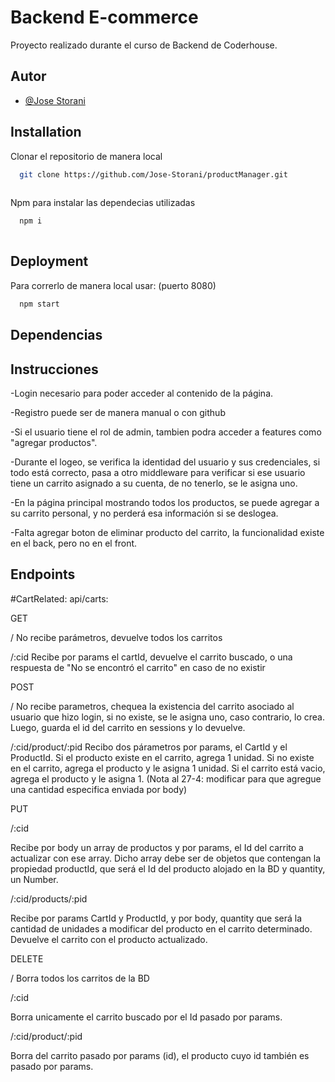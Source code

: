
# Backend E-commerce

Proyecto realizado durante el curso de Backend de Coderhouse.




## Autor

- [@Jose Storani](https://github.com/Jose-Storani)


## Installation

Clonar el repositorio de manera local 

```bash
  git clone https://github.com/Jose-Storani/productManager.git
  
```
    

Npm para instalar las dependecias utilizadas

```bash
  npm i
  
```


    
## Deployment

Para correrlo de manera local usar: (puerto 8080)

```bash
  npm start
```


## Dependencias


## Instrucciones

-Login necesario para poder acceder al contenido de la página.

-Registro puede ser de manera manual o con github

-Si el usuario tiene el rol de admin, tambien podra acceder a features como "agregar productos".

-Durante el logeo, se verifica la identidad del usuario y sus credenciales, si todo está correcto, pasa a otro middleware para verificar si ese usuario tiene un carrito asignado a su cuenta, de no tenerlo, se le asigna uno.

-En la página principal mostrando todos los productos, se puede agregar a su carrito personal, y no perderá esa información si se deslogea.

-Falta agregar boton de eliminar producto del carrito, la funcionalidad existe en el back, pero no en el front.




## Endpoints

#CartRelated:
api/carts:

GET

 / 
No recibe parámetros, devuelve todos los carritos

/:cid 
Recibe por params el cartId, devuelve el carrito buscado, o una respuesta de "No se encontró el carrito" en caso de no existir


POST

/
No recibe parametros, chequea la existencia del carrito asociado al usuario que hizo login, si no existe, se le asigna uno, caso contrario, lo crea. Luego, guarda el id del carrito en sessions y lo devuelve.


/:cid/product/:pid
Recibo dos párametros por params, el CartId y el ProductId.
Si el producto existe en el carrito, agrega 1 unidad.
Si no existe en el carrito, agrega el producto y le asigna 1 unidad.
Si el carrito está vacio, agrega el producto y le asigna 1.
(Nota al 27-4: modificar para que agregue una cantidad especifica enviada por body)


PUT

/:cid

Recibe por body un array de productos y por params, el Id del carrito a actualizar con ese array. Dicho array debe ser de objetos que contengan la propiedad productId, que será el Id del producto alojado en la BD y quantity, un Number.


/:cid/products/:pid

Recibe por params CartId y ProductId, y por body, quantity que será la cantidad de unidades a modificar del producto en el carrito determinado. Devuelve el carrito con el producto actualizado.


DELETE

/
Borra todos los carritos de la BD

/:cid

Borra unicamente el carrito buscado por el Id pasado por params.

/:cid/product/:pid

Borra del carrito pasado por params (id), el producto cuyo id también es pasado por params.





